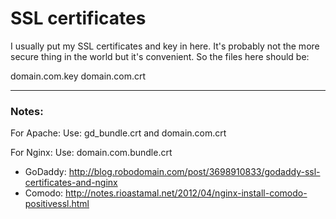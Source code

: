 SSL certificates 
====

I usually put my SSL certificates and key in here.  It's probably not the more secure thing in the world but it's convenient.  So the files here should be:

domain.com.key
domain.com.crt

----

### Notes:

For Apache:
Use: gd_bundle.crt and domain.com.crt

For Nginx:
Use: domain.com.bundle.crt

+ GoDaddy: http://blog.robodomain.com/post/3698910833/godaddy-ssl-certificates-and-nginx
+ Comodo: http://notes.rioastamal.net/2012/04/nginx-install-comodo-positivessl.html